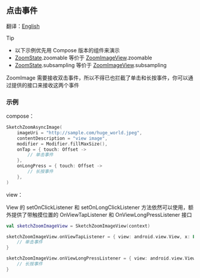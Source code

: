 ## 点击事件

翻译：[English](click.md)

> [!TIP]
> * 以下示例优先用 Compose 版本的组件来演示
> * [ZoomState].zoomable 等价于 [ZoomImageView].zoomable
> * [ZoomState].subsampling 等价于 [ZoomImageView].subsampling

ZoomImage 需要接收双击事件，所以不得已也拦截了单击和长按事件，你可以通过提供的接口来接收这两个事件

### 示例

compose：

```kotlin
SketchZoomAsyncImage(
    imageUri = "http://sample.com/huge_world.jpeg",
    contentDescription = "view image",
    modifier = Modifier.fillMaxSize(),
    onTap = { touch: Offset ->
        // 单击事件
    },
    onLongPress = { touch: Offset ->
        // 长按事件        
    },
)
```

view：

View 的 setOnClickListener 和 setOnLongClickListener 方法依然可以使用，额外提供了带触摸位置的
OnViewTapListener 和 OnViewLongPressListener 接口

```kotlin
val sketchZoomImageView = SketchZoomImageView(context)

sketchZoomImageView.onViewTapListener = { view: android.view.View, x: Float, y: Float ->
    // 单击事件
}

sketchZoomImageView.onViewLongPressListener = { view: android.view.View, x: Float, y: Float ->
    // 长按事件        
}
```

[ZoomImageView]: ../../zoomimage-view/src/main/kotlin/com/github/panpf/zoomimage/ZoomImageView.kt

[ZoomImage]: ../../zoomimage-compose/src/commonMain/kotlin/com/github/panpf/zoomimage/ZoomImage.kt

[ZoomState]: ../../zoomimage-compose/src/commonMain/kotlin/com/github/panpf/zoomimage/compose/ZoomState.kt